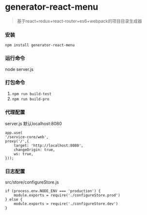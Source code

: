 # generator-react-menu
> 基于react+redux+react-router+es6+webpack的项目目录生成器

### 安装
	npm install generator-react-menu

### 运行命令
node server.js
	
### 打包命令
1. `npm run build-test`
2. `npm run build-pro`

### 代理配置
server.js 默认localhost:8080

```
app.use(
'/service-core/web',
proxy('/',{
    target: 'http://localhost:8080',
    changeOrigin: true,
    ws: true,
}));
```

### 日志配置
src/store/configureStore.js

```
if (process.env.NODE_ENV === 'production') {
	module.exports = require('./configureStore.prod')
} else {
    module.exports = require('./configureStore.dev')
}
```



